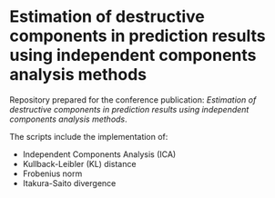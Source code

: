 # Estimation of destructive components in prediction results using independent components analysis methods

Repository prepared for the conference publication: *Estimation of destructive components in prediction results using independent components analysis methods*.


The scripts include the implementation of:

* Independent Components Analysis (ICA)
* Kullback-Leibler (KL) distance
* Frobenius norm
* Itakura-Saito divergence

